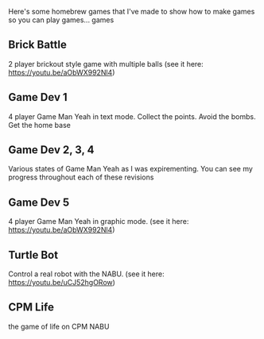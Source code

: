 Here's some homebrew games that I've made to show how to make games so you can play games... games

## Brick Battle
2 player brickout style game with multiple balls (see it here: https://youtu.be/aObWX992Nl4)

## Game Dev 1
4 player Game Man Yeah in text mode. Collect the points. Avoid the bombs. Get the home base

## Game Dev 2, 3, 4
Various states of Game Man Yeah as I was expirementing. You can see my progress throughout each of these revisions

## Game Dev 5
4 player Game Man Yeah in graphic mode. (see it here: https://youtu.be/aObWX992Nl4)

## Turtle Bot
Control a real robot with the NABU. (see it here: https://youtu.be/uCJ52hgORow)

## CPM Life
the game of life on CPM NABU

